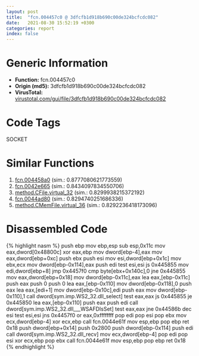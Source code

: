 ```yaml
---
layout: post
title:  "fcn.004457c0 @ 3dfcfb1d918b690c00de324bcfcdc082"
date:   2021-08-30 15:52:19 +0300
categories: report
index: false
---
```


# Generic Information
- **Function:** fcn.004457c0
- **Origin (md5):** 3dfcfb1d918b690c00de324bcfcdc082
- **VirusTotal:** [virustotal.com/gui/file/3dfcfb1d918b690c00de324bcfcdc082][virustotal_ref]

# Code Tags
<span class="tag" id="SOCKET">SOCKET</span>


# Similar Functions

1. [fcn.004458a0][similar_1_ref] (sim.: 0.8777080621773559)
2. [fcn.0042e665][similar_2_ref] (sim.: 0.8434097834550706)
3. [method.CFile.virtual\_32][similar_3_ref] (sim.: 0.8299938215372192)
4. [fcn.0044ad80][similar_4_ref] (sim.: 0.8294740251686336)
5. [method.CMemFile.virtual\_36][similar_5_ref] (sim.: 0.8292236418173096)


# Disassembled Code

{% highlight nasm %}
push ebp
mov ebp,esp
sub esp,0x11c
mov eax,dword[0x48800c]
xor eax,ebp
mov dword[ebp-4],eax
mov eax,dword[ebp+0xc]
push ebx
push esi
mov esi,dword[ebp+0x1c]
mov ebx,ecx
mov dword[ebp-0x114],eax
push edi
test esi,esi
js 0x445855
mov edi,dword[ebp+8]
jmp 0x4457f0
cmp byte[ebx+0x140c],0
jne 0x445855
mov eax,dword[ebp+0x18]
mov dword[ebp-0x11c],eax
lea eax,[ebp-0x11c]
push eax
push 0
push 0
lea eax,[ebp-0x110]
mov dword[ebp-0x118],0
push eax
lea eax,[edi+1]
mov dword[ebp-0x10c],edi
push eax
mov dword[ebp-0x110],1
call dword[sym.imp.WS2_32.dll_select]
test eax,eax
js 0x445855
je 0x445850
lea eax,[ebp-0x110]
push eax
push edi
call dword[sym.imp.WS2_32.dll___WSAFDIsSet]
test eax,eax
jne 0x44586b
dec esi
test esi,esi
jns 0x4457f0
or eax,0xffffffff
pop edi
pop esi
pop ebx
mov ecx,dword[ebp-4]
xor ecx,ebp
call fcn.0044e61f
mov esp,ebp
pop ebp
ret 0x18
push dword[ebp+0x14]
push 0x2800
push dword[ebp-0x114]
push edi
call dword[sym.imp.WS2_32.dll_recv]
mov ecx,dword[ebp-4]
pop edi
pop esi
xor ecx,ebp
pop ebx
call fcn.0044e61f
mov esp,ebp
pop ebp
ret 0x18
{% endhighlight %}


[similar_1_ref]: /report/fcn.004458a0@3dfcfb1d918b690c00de324bcfcdc082
[similar_2_ref]: /report/fcn.0042e665@9c2b894b84f59672d8be2e984066f76f
[similar_3_ref]: /report/method.CFile.virtual_32@59aef7c08025d70f84c85db2092fc99e
[similar_4_ref]: /report/fcn.0044ad80@279a61b1e76da49531f1f16fd1102a2d
[similar_5_ref]: /report/method.CMemFile.virtual_36@9c2b894b84f59672d8be2e984066f76f
[virustotal_ref]: https://www.virustotal.com/gui/file/3dfcfb1d918b690c00de324bcfcdc082